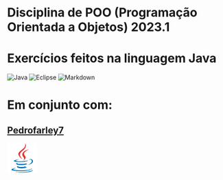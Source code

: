 # Disciplina de POO (Programação Orientada a Objetos) 2023.1
# Exercícios feitos na linguagem Java 
![Java](https://img.shields.io/badge/java-%23ED8B00.svg?style=for-the-badge&logo=java&logoColor=white)
![Eclipse](https://img.shields.io/badge/Eclipse-FE7A16.svg?style=for-the-badge&logo=Eclipse&logoColor=white)
![Markdown](https://img.shields.io/badge/markdown-%23000000.svg?style=for-the-badge&logo=markdown&logoColor=white)

# Em conjunto com:

## <a title = "Você será direcionado ao perfil de Pedrofarley7" href = "https://github.com//Pedrofarley7" >Pedrofarley7</a><br>

<img alt="Java-Java" height="70" width="70" src="https://raw.githubusercontent.com/devicons/devicon/master/icons/java/java-original.svg">
